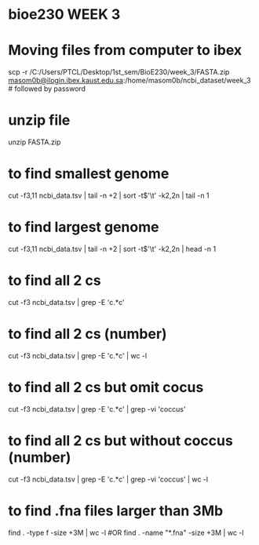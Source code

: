 # bioe230 WEEK 3

# Moving files from computer to ibex
 scp -r /C:/Users/PTCL/Desktop/1st_sem/BioE230/week_3/FASTA.zip masom0b@ilogin.ibex.kaust.edu.sa:/home/masom0b/ncbi_dataset/week_3       # followed by password
 
# unzip file
unzip FASTA.zip

# to find smallest genome 
cut -f3,11 ncbi_data.tsv | tail -n +2 | sort -t$'\t' -k2,2n | tail -n 1

# to find largest genome 
cut -f3,11 ncbi_data.tsv | tail -n +2 | sort -t$'\t' -k2,2n | head -n 1

# to find all 2 cs 
cut -f3 ncbi_data.tsv | grep -E 'c.*c'

# to find all 2 cs (number)
cut -f3 ncbi_data.tsv | grep -E 'c.*c' | wc -l

# to find all 2 cs but omit cocus 
cut -f3 ncbi_data.tsv | grep -E 'c.*c' | grep -vi 'coccus'

# to find all 2 cs but without coccus (number)
cut -f3 ncbi_data.tsv | grep -E 'c.*c' | grep -vi 'coccus' | wc -l

# to find .fna files larger than 3Mb
find . -type f -size +3M | wc -l #OR 
find . -name "*.fna" -size +3M | wc -l
